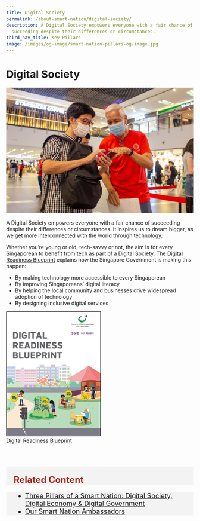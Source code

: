 ```yaml
---
title: Digital Society
permalink: /about-smart-nation/digital-society/
description: A Digital Society empowers everyone with a fair chance of
  succeeding despite their differences or circumstances.
third_nav_title: Key Pillars
image: /images/og-image/smart-nation-pillars-og-image.jpg
---
```

# Digital Society
![Digital Society](/images/covid-19/smart-nation-ambassador_tracetogether-01.jpg)

A Digital Society empowers everyone with a fair chance of succeeding despite their differences or circumstances. It inspires us to dream bigger, as we get more interconnected with the world through technology.

Whether you’re young or old, tech-savvy or not, the aim is for every Singaporean to benefit from tech as part of a Digital Society. The <a href="https://www.mci.gov.sg/files/dr%20blueprint.pdf" target="_blank">Digital Readiness Blueprint</a> explains how the Singapore Government is  making this happen:

* By making technology more accessible to every Singaporean
* By improving Singaporeans’ digital literacy
* By helping the local community and businesses drive widespread adoption of technology
* By designing inclusive digital services



<div style="width:50%"> <a href="https://www.mci.gov.sg/files/dr%20blueprint.pdf" target="_blank"><img style="border:1px solid black;" src="/images/abt-smart-nation/digital-readiness-blueprint2.png" alt="Digital Readiness Blueprint">Digital Readiness Blueprint</a></div>

<br><br>

<div class="row" style="font-size:24px; font-weight: 700; color: #a6221c; background-color: #f3f3f3; padding: 20px 0px 0px 20px;"> Related Content</div>

<div class="row" style="font-size:18px ;background-color: #f3f3f3; padding: 0px 25px 0px 20px;">
	<ul>
		<li><a href="/about-smart-nation/pillars-of-smart-nation">Three Pillars of a Smart Nation: Digital Society, Digital Economy &amp; Digital Government</a></li>
			<li><a href="/community/smart-nation-ambassadors">Our Smart Nation Ambassadors</a></li>
	</ul>
</div>